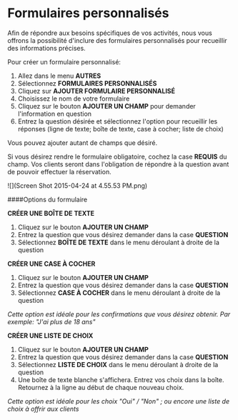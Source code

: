 # Formulaires personnalisés

Afin de répondre aux besoins spécifiques de vos activités, nous vous offrons la possibilité d'inclure des formulaires personnalisés pour recueillir des informations précises. 

Pour créer un formulaire personnalisé:

1. Allez dans le menu **AUTRES** 
2. Sélectionnez **FORMULAIRES PERSONNALISÉS**
3. Cliquez sur **AJOUTER FORMULAIRE PERSONNALISÉ**
4. Choisissez le nom de votre formulaire
5. Cliquez sur le bouton **AJOUTER UN CHAMP** pour demander l'information en question
6. Entrez la question désirée et sélectionnez l'option pour recueillir les réponses (ligne de texte; boîte de texte, case à cocher; liste de choix)

Vous pouvez ajouter autant de champs que désiré. 

Si vous désirez rendre le formulaire obligatoire, cochez la case **REQUIS** du champ. Vos clients seront dans l'obligation de répondre à la question avant de pouvoir effectuer la réservation. 

![](Screen Shot 2015-04-24 at 4.55.53 PM.png)

####Options du formulaire

**CRÉER UNE BOÎTE DE TEXTE**
1. Cliquez sur le bouton **AJOUTER UN CHAMP**
2. Entrez la question que vous désirez demander dans la case **QUESTION**
3. Sélectionnez **BOÎTE DE TEXTE** dans le menu déroulant à droite de la question


**CRÉER UNE CASE À COCHER**
1. Cliquez sur le bouton **AJOUTER UN CHAMP**
2. Entrez la question que vous désirez demander dans la case **QUESTION**
3. Sélectionnez **CASE À COCHER** dans le menu déroulant à droite de la question

*Cette option est idéale pour les confirmations que vous désirez obtenir. Par exemple: "J'ai plus de 18 ans"*

**CRÉER UNE LISTE DE CHOIX**
1. Cliquez sur le bouton **AJOUTER UN CHAMP**
2. Entrez la question que vous désirez demander dans la case **QUESTION**
3. Sélectionnez **LISTE DE CHOIX** dans le menu déroulant à droite de la question
4. Une boîte de texte blanche s'affichera. Entrez vos choix dans la boîte. Retournez à la ligne au début de chaque nouveau choix. 

*Cette option est idéale pour les choix "Oui" / "Non" ; ou encore une liste de choix à offrir aux clients*